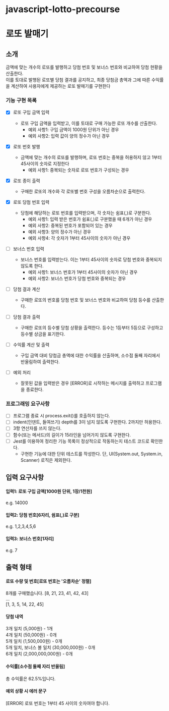 # javascript-lotto-precourse

# 로또 발매기

## 소개
금액에 맞는 개수의 로또를 발행하고 당첨 번호 및 보너스 번호와 비교하여 당첨 현황을 산출한다.  
이를 토대로 발행된 로또별 당첨 결과를 공지하고, 최종 당첨금 총액과 그에 따른 수익률을 계산하여 사용자에게 제공하는 로또 발매기를 구현한다

### 기능 구현 목록
- [x] 로또 구입 금액 입력
     - 로또 구입 금액을 입력받고, 이를 토대로 구매 가능한 로또 개수를 산출한다.
       - 예외 사항1: 구입 금액이 1000원 단위가 아닌 경우
       - 예외 사항2: 입력 값이 양의 정수가 아닌 경우

- [x] 로또 번호 발행
     - 금액에 맞는 개수의 로또를 발행하며, 로또 번호는 중복을 허용하지 않고 1부터 45사이의 숫자로 지정한다  
       - 예외 사항1: 중복되는 숫자로 로또 번호가 구성되는 경우

- [x] 로또 종이 출력
     - 구매한 로또의 개수와 각 로또별 번호 구성을 오름차순으로 출력한다.  

- [x] 로또 당첨 번호 입력
     - 당첨에 해당하는 로또 번호를 입력받으며, 각 숫자는 쉼표(,)로 구분한다.
       - 예외 사항1: 입력 받은 번호가 쉼표(,)로 구분했을 때 6개가 아닌 경우
       - 예외 사항2: 중복된 번호가 포함되어 있는 경우
       - 예외 사항3: 양의 정수가 아닌 경우
       - 예외 사항4: 각 숫자가 1부터 45사이의 숫자가 아닌 경우

- [ ] 보너스 번호 입력
     - 보너스 번호를 입력받는다. 이는 1부터 45사이의 숫자로 당첨 번호와 중복되지 않도록 한다.
       - 예외 사항1: 보너스 번호가 1부터 45사이의 숫자가 아닌 경우 
       - 예외 사항2: 보너스 번호가 당첨 번호와 중복되는 경우      

- [ ] 당첨 결과 계산
     - 구매한 로또의 번호를 당첨 번호 및 보너스 번호와 비교하여 당첨 등수를 산출한다.

- [ ] 당첨 결과 출력
     - 구매한 로또의 등수별 당첨 상황을 출력한다. 등수는 1등부터 5등으로 구성하고 등수별 상금을 표기한다.
    
- [ ] 수익률 계산 및 출력
     - 구입 금액 대비 당첨금 총액에 대한 수익률을 산출하며, 소수점 둘째 자리에서 반올림하여 출력한다.

- [ ] 예외 처리
     - 잘못된 값을 입력받은 경우 [ERROR]로 시작하는 메시지를 출력하고 프로그램을 종료한다. 


### 프로그래밍 요구사항
- [ ] 프로그램 종료 시 process.exit()를 호출하지 않는다.
- [ ] indent(인덴트, 들여쓰기) depth를 3이 넘지 않도록 구현한다. 2까지만 허용한다.
- [ ] 3항 연산자를 쓰지 않는다.
- [ ] 함수(또는 메서드)의 길이가 15라인을 넘어가지 않도록 구현한다.
- [ ] Jest를 이용하여 정리한 기능 목록이 정상적으로 작동하는지 테스트 코드로 확인한다.
     - 구현한 기능에 대한 단위 테스트를 작성한다. 단, UI(System.out, System.in, Scanner) 로직은 제외한다.


## 입력 요구사항
#### 입력1: 로또 구입 금액[1000원 단위, 1장/1천원]
e.g. 14000  
#### 입력2: 당첨 번호[6자리, 쉼표(,)로 구분]
e.g. 1,2,3,4,5,6  
#### 입력3: 보너스 번호[1자리]
e.g. 7  

## 출력 형태
#### 로또 수량 및 번호[로또 번호는 '오름차순' 정렬]
8개를 구매했습니다.
[8, 21, 23, 41, 42, 43]  
...  
[1, 3, 5, 14, 22, 45]  
#### 당첨 내역
3개 일치 (5,000원) - 1개  
4개 일치 (50,000원) - 0개  
5개 일치 (1,500,000원) - 0개  
5개 일치, 보너스 볼 일치 (30,000,000원) - 0개  
6개 일치 (2,000,000,000원) - 0개  
#### 수익률[소수점 둘째 자리 반올림]
총 수익률은 62.5%입니다.  
#### 예외 상황 시 에러 문구
[ERROR] 로또 번호는 1부터 45 사이의 숫자여야 합니다.  